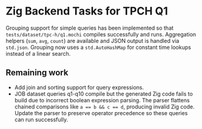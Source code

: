 # Zig Backend Tasks for TPCH Q1

Grouping support for simple queries has been implemented so that
`tests/dataset/tpc-h/q1.mochi` compiles successfully and runs. Aggregation
helpers (`sum`, `avg`, `count`) are available and JSON output is handled via
`std.json`. Grouping now uses a `std.AutoHashMap` for constant time lookups
instead of a linear search.

Remaining work
---------------

- Add join and sorting support for query expressions.
- JOB dataset queries q1-q10 compile but the generated Zig code fails to build
  due to incorrect boolean expression parsing. The parser flattens chained
  comparisons like `a == b && c == d`, producing invalid Zig code. Update the
  parser to preserve operator precedence so these queries can run successfully.
